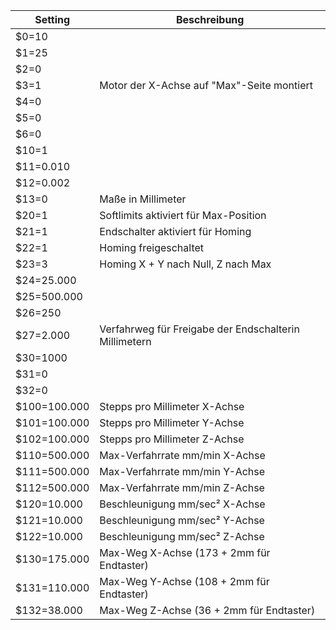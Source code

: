 Setting | Beschreibung
--- | --- 
$0=10 | 
$1=25 | 
$2=0 | 
$3=1 | Motor der X-Achse auf "Max"-Seite montiert
$4=0 | 
$5=0 | 
$6=0 | 
$10=1 | 
$11=0.010 | 
$12=0.002 | 
$13=0 | Maße in Millimeter
$20=1 | Softlimits aktiviert für Max-Position
$21=1 | Endschalter aktiviert für Homing
$22=1 | Homing freigeschaltet
$23=3 | Homing X + Y nach Null, Z nach Max
$24=25.000 | 
$25=500.000 | 
$26=250 | 
$27=2.000 | Verfahrweg für Freigabe der Endschalterin Millimetern
$30=1000 | 
$31=0 | 
$32=0 | 
$100=100.000 | Stepps pro Millimeter X-Achse
$101=100.000 | Stepps pro Millimeter Y-Achse
$102=100.000 | Stepps pro Millimeter Z-Achse
$110=500.000 | Max-Verfahrrate mm/min X-Achse
$111=500.000 | Max-Verfahrrate mm/min Y-Achse
$112=500.000 | Max-Verfahrrate mm/min Z-Achse
$120=10.000 | Beschleunigung mm/sec² X-Achse
$121=10.000 | Beschleunigung mm/sec² Y-Achse
$122=10.000 | Beschleunigung mm/sec² Z-Achse
$130=175.000 | Max-Weg X-Achse (173 + 2mm für Endtaster)
$131=110.000 | Max-Weg Y-Achse (108 + 2mm für Endtaster)
$132=38.000 | Max-Weg Z-Achse (36 + 2mm für Endtaster)

